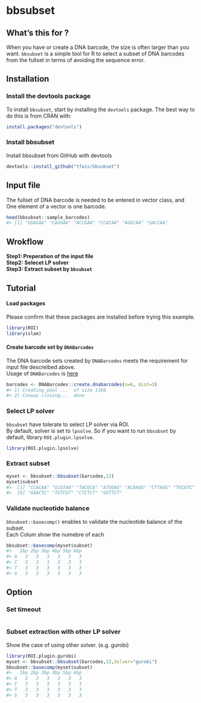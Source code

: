 
<!-- README.md is generated from README.Rmd. Please edit that file -->

# bbsubset

<!-- badges: start -->
<!-- badges: end -->

## What’s this for ?

When you have or create a DNA barcode, the size is often larger than you
want. `bbsubset` is a simple tool for R to select a subset of DNA
barcodes from the fullset in terms of avoiding the sequence error.

## Installation

### Install the devtools package

To install `bbsubset`, start by installing the `devtools` package. The
best way to do this is from CRAN with:

``` r
install.packages("devtools")
```

### Install bbsubset

Install bbsubset from GitHub with devtools

``` r
devtools::install_github("tfwis/bbsubset")
```

## Input file

The fullset of DNA barcode is needed to be entered in vector class, and
One element of a vector is one barcode.

``` r
head(bbsubset::sample_barcodes)
#> [1] "GGAGAA" "CAGGAA" "ACCGAA" "CCACAA" "AGGCAA" "GACCAA"
```

## Wrokflow

**Step1: Preperation of the input file**  
**Step2: Selecet LP solver**  
**Step3: Extract subset by `bbsubset`**

## Tutorial

#### Load packages

Please confirm that these packages are installed before trying this
example.

``` r
library(ROI)
library(slam)
```

#### Create barcode set by `DNABarcodes`

The DNA barcode sets created by `DNABarcodes` meets the requirement for
input file descreibed above.  
Usage of `DNABarcodes` is
[here](https://bioconductor.org/packages/release/bioc/vignettes/DNABarcodes/inst/doc/DNABarcodes.html)

``` r
barcodes <- DNABarcodes::create.dnabarcodes(n=6, dist=3)
#> 1) Creating pool ...  of size 1160
#> 2) Conway closing...  done
```

### Select LP solver

`bbsubset` have tolerate to select LP solver via ROI.  
By default, solver is set to `lpsolve`. So if you want to run `bbsubset`
by default, library `ROI.plugin.lpsolve`.

``` r
library(ROI.plugin.lpsolve)
```

### Extract subset

``` r
myset <- bbsubset::bbsubset(barcodes,12)
myset$subset
#>  [1] "CCACAA" "GCGTAA" "TACGCA" "ATGGAG" "ACAAGG" "CTTAGG" "TGCATC" "AAGGTC"
#>  [9] "GAACTC" "TGTCGT" "CTCTCT" "GGTTCT"
```

### Validate nucleotide balance

`bbsubset::basecomp()` enables to validate the nucleotide balance of the
subset.  
Each Colum show the numebre of each

``` r
bbsubset::basecomp(myset$subset)
#>   1bp 2bp 3bp 4bp 5bp 6bp
#> A   3   3   3   3   3   3
#> C   3   3   3   3   3   3
#> T   3   3   3   3   3   3
#> G   3   3   3   3   3   3
```

## Option

### Set timeout

``` r
```

### Subset extraction with other LP solver

Show the case of using other solver. (e.g. gurobi)

``` r
library(ROI.plugin.gurobi)
myset <- bbsubset::bbsubset(barcodes,12,Solver="gurobi")
bbsubset::basecomp(myset$subset)
#>   1bp 2bp 3bp 4bp 5bp 6bp
#> A   3   3   3   3   3   3
#> C   3   3   3   3   3   3
#> T   3   3   3   3   3   3
#> G   3   3   3   3   3   3
```
